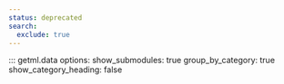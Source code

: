```yaml
---
status: deprecated
search:
  exclude: true
---
```

::: getml.data
    options:
      show_submodules: true
      group_by_category: true
      show_category_heading: false
